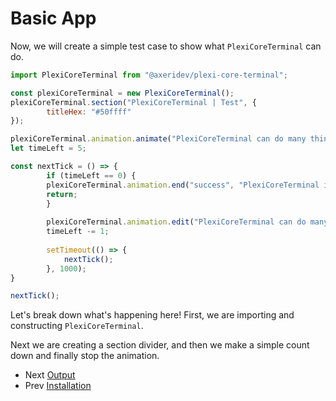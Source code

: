 # Basic App
Now, we will create a simple test case to show what `PlexiCoreTerminal` can do.

```js
import PlexiCoreTerminal from "@axeridev/plexi-core-terminal";

const plexiCoreTerminal = new PlexiCoreTerminal();
plexiCoreTerminal.section("PlexiCoreTerminal | Test", {
    	titleHex: "#50ffff"
});

plexiCoreTerminal.animation.animate("PlexiCoreTerminal can do many things");
let timeLeft = 5;

const nextTick = () => {
	    if (timeLeft == 0) {
		plexiCoreTerminal.animation.end("success", "PlexiCoreTerminal is done!");
		return;
	    }
    
	    plexiCoreTerminal.animation.edit("PlexiCoreTerminal can do many things | Stopping in " + timeLeft + "s");
	    timeLeft -= 1;
    
	    setTimeout(() => {
			nextTick();
	    }, 1000);
}

nextTick();
```

Let's break down what's happening here!
First, we are importing and constructing `PlexiCoreTerminal`.

Next we are creating a section divider, and then we make a simple count down and finally stop the animation.

 - Next [Output](/docs/Output.md)
 - Prev [Installation](Installation.md)